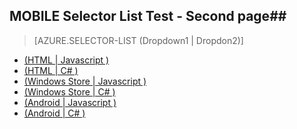 ﻿<properties title="Documentation Example - Mobile selectors" pageTitle="Documentation Example - Mobile selectors" metaKeywords="" description="This is an example document" documentationCenter="" services="" solutions="" authors="" videoId="" scriptId="" />

## MOBILE Selector List Test - Second page##

> [AZURE.SELECTOR-LIST (Dropdown1 | Dropdon2)]
- [(HTML | Javascript )](/xx-yy/documentation/articles/example-azure-selector-list/#1)
- [(HTML | C# )](/xx-yy/documentation/articles/example-azure-selector-list/#3)
- [(Windows Store | Javascript )](/xx-yy/documentation/articles/example-azure-selector-list/#5)
- [(Windows Store | C# )](/xx-yy/documentation/articles/example-azure-selector-list/#7)
- [(Android | Javascript )](/xx-yy/documentation/articles/example-azure-selector-list/#9)
- [(Android | C# )](/xx-yy/documentation/articles/example-azure-selector-list/#11)


